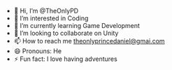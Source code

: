- 👋 Hi, I’m @TheOnlyPD
- 👀 I’m interested in Coding
- 🌱 I’m currently learning Game Development
- 💞️ I’m looking to collaborate on Unity
- 📫 How to reach me theonlyprincedaniel@gmai.com
- 😄 Pronouns: He
- ⚡ Fun fact: I love having adventures

<!---
TheOnlyPD/TheOnlyPD is a ✨ special ✨ repository because its `README.md` (this file) appears on your GitHub profile.
You can click the Preview link to take a look at your changes.
--->
